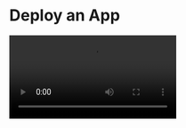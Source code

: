 # Deploy an App


<video controls>
    <source src="https://user-images.githubusercontent.com/1765949/185936251-0aafe86a-58d6-4eed-a956-0fd034e57f69.mp4" type="video/mp4">
</video>
